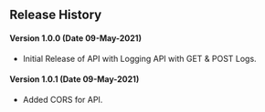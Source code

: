 ## Release History

#### Version 1.0.0 (Date 09-May-2021)

- Initial Release of API with Logging API with GET & POST Logs.

#### Version 1.0.1 (Date 09-May-2021)

- Added CORS for API.

